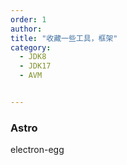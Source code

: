 ```yaml
---
order: 1
author: 
title: "收藏一些工具，框架"
category:
  - JDK8
  - JDK17
  - AVM


---
```


### Astro

electron-egg